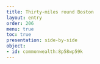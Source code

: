 ```yaml
---
title: Thirty-miles round Boston
layout: entry
order: 206
menu: true
toc: true
presentation: side-by-side
object:
- id: commonwealth:8p58wp59k
---
```

